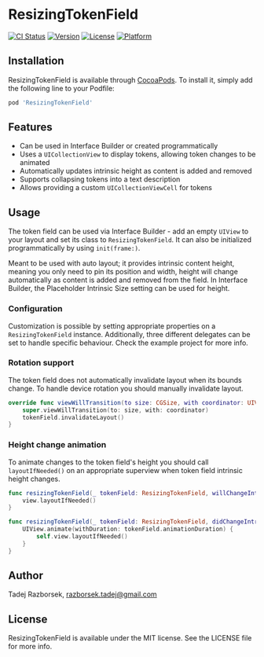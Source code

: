 # ResizingTokenField

[![CI Status](https://img.shields.io/travis/razborsek.tadej@gmail.com/ResizingTokenField.svg?style=flat)](https://travis-ci.org/razborsek.tadej@gmail.com/ResizingTokenField)
[![Version](https://img.shields.io/cocoapods/v/ResizingTokenField.svg?style=flat)](https://cocoapods.org/pods/ResizingTokenField)
[![License](https://img.shields.io/cocoapods/l/ResizingTokenField.svg?style=flat)](https://cocoapods.org/pods/ResizingTokenField)
[![Platform](https://img.shields.io/cocoapods/p/ResizingTokenField.svg?style=flat)](https://cocoapods.org/pods/ResizingTokenField)

## Installation

ResizingTokenField is available through [CocoaPods](https://cocoapods.org). To install
it, simply add the following line to your Podfile:

```ruby
pod 'ResizingTokenField'
```

## Features

 - Can be used in Interface Builder or created programmatically
 - Uses a `UICollectionView` to display tokens, allowing token changes to be animated
 - Automatically updates intrinsic height as content is added and removed
 - Supports collapsing tokens into a text description
 - Allows providing a custom `UICollectionViewCell` for tokens

## Usage

The token field can be used via Interface Builder - add an empty `UIView` to your layout and set its class to `ResizingTokenField`. It can also be initialized programmatically by using `init(frame:)`.

Meant to be used with auto layout; it provides intrinsic content height, meaning you only need to pin its position and width, height will change automatically as content is added and removed from the field. In Interface Builder, the Placeholder Intrinsic Size setting can be used for height.

### Configuration

Customization is possible by setting appropriate properties on a `ResizingTokenField` instance. Additionally, three different delegates can be set to handle specific behaviour. Check the example project for more info.

### Rotation support
The token field does not automatically invalidate layout when its bounds change. To handle device rotation you should manually invalidate layout.

```swift
override func viewWillTransition(to size: CGSize, with coordinator: UIViewControllerTransitionCoordinator) {
    super.viewWillTransition(to: size, with: coordinator)
    tokenField.invalidateLayout()   
}
```

### Height change animation
To animate changes to the token field's height you should call `layoutIfNeeded()` on an appropriate superview when token field intrinsic height changes.

```swift
func resizingTokenField(_ tokenField: ResizingTokenField, willChangeIntrinsicHeight newHeight: CGFloat) {
    view.layoutIfNeeded()
}

func resizingTokenField(_ tokenField: ResizingTokenField, didChangeIntrinsicHeight newHeight: CGFloat) {
    UIView.animate(withDuration: tokenField.animationDuration) {
        self.view.layoutIfNeeded()
    }
}
```

## Author

Tadej Razborsek, razborsek.tadej@gmail.com

## License

ResizingTokenField is available under the MIT license. See the LICENSE file for more info.
